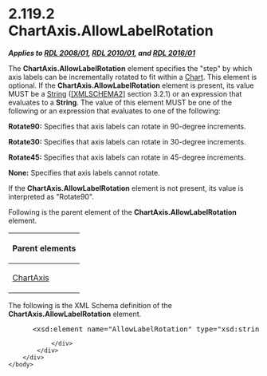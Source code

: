 <html dir="LTR" xmlns:mshelp="http://msdn.microsoft.com/mshelp" xmlns:ddue="http://ddue.schemas.microsoft.com/authoring/2003/5" xmlns:xlink="http://www.w3.org/1999/xlink" xmlns:tool="http://www.microsoft.com/tooltip">
    <head>
        <meta http-equiv="Content-Type" content="text/html; CHARSET=utf-8"></meta>
        <meta name="save" content="history"></meta>
        <title>2.119.2 ChartAxis.AllowLabelRotation</title>
        <xml>
            <mshelp:toctitle title="2.119.2 ChartAxis.AllowLabelRotation"></mshelp:toctitle>
            <mshelp:rltitle title="[MS-RDL]: ChartAxis.AllowLabelRotation"></mshelp:rltitle>
            <mshelp:keyword index="A" term="7a5b30d1-41ff-4617-926d-15e705387085"></mshelp:keyword>
            <mshelp:attr name="DCSext.ContentType" value="open specification"></mshelp:attr>
            <mshelp:attr name="AssetID" value="7a5b30d1-41ff-4617-926d-15e705387085"></mshelp:attr>
            <mshelp:attr name="TopicType" value="kbRef"></mshelp:attr>
            <mshelp:attr name="DCSext.Title" value="[MS-RDL]: ChartAxis.AllowLabelRotation" />
        </xml>
    </head>
    <body>
        <div id="header">
            <h1 class="heading">2.119.2 ChartAxis.AllowLabelRotation</h1>
        </div>
        <div id="mainSection">
            <div id="mainBody">
                <div id="allHistory" class="saveHistory"></div>
                <div id="sectionSection0" class="section" name="collapseableSection">
                    

<p><b><i>Applies to </i></b><a href="1e855f94-4617-47e4-b89e-0856c6cb420f.htm"><b><i>RDL 2008/01</i></b></a><b><i>,
</i></b><a href="3428e690-a348-4ec7-8a6a-8efb42d2cdee.htm"><b><i>RDL 2010/01</i></b></a><b><i>,
and </i></b><a href="52ce3983-2bfc-4e72-9359-42aaf5fe4509.htm"><b><i>RDL 2016/01</i></b></a></p>

<p>The <b>ChartAxis.AllowLabelRotation</b> element specifies
the &quot;step&quot; by which axis labels can be incrementally rotated to fit
within a <a href="b0ab5524-7eb2-47a7-a4d3-230f5c8c5526.htm">Chart</a>. This
element is optional. If the <b>ChartAxis.AllowLabelRotation</b> element is
present, its value MUST be a <a href="1ed81ef3-a683-45e3-aaad-bd2bbe71bc3d.htm">String</a>
(<a href="https://go.microsoft.com/fwlink/?LinkId=90610">[XMLSCHEMA2]</a>
section 3.2.1) or an expression that evaluates to a <b>String</b>. The value of
this element MUST be one of the following or an expression that evaluates to
one of the following:</p>

<p><b>Rotate90:</b> Specifies that axis labels can
rotate in 90-degree increments.</p>

<p><b>Rotate30:</b> Specifies that axis labels can
rotate in 30-degree increments.</p>

<p><b>Rotate45:</b> Specifies that axis labels can
rotate in 45-degree increments.</p>

<p><b>None:</b> Specifies that axis labels cannot
rotate.</p>

<p>If the <b>ChartAxis.AllowLabelRotation</b> element is not
present, its value is interpreted as &quot;Rotate90&quot;.</p>

<p>Following is the parent element of the <b>ChartAxis.AllowLabelRotation</b>
element.</p>

<table>
 <thead>
  <tr>
   <th>
   <p>Parent elements</p>
   </th>
  </tr>
 </thead>
 <tr>
  <td>
  <p><a href="0c19f1cb-ef68-4c28-a2d0-8601b7fd0f32.htm">ChartAxis</a></p>
  </td>
 </tr>
</table>

<p>The following is the XML Schema definition of the <b>ChartAxis.AllowLabelRotation</b>
element.</p>

<dl>
<dd>
<div><pre> &lt;xsd:element name=&quot;AllowLabelRotation&quot; type=&quot;xsd:string&quot; minOccurs=&quot;0&quot; /&gt;
</pre></div>
</dd></dl>


                </div>
            </div>
        </div>
    </body>
</html>